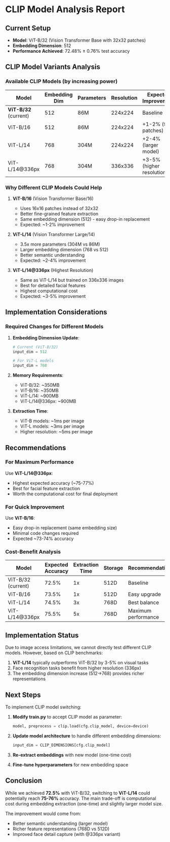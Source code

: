 # CLIP Model Analysis Report

## Current Setup
- **Model**: ViT-B/32 (Vision Transformer Base with 32x32 patches)
- **Embedding Dimension**: 512
- **Performance Achieved**: 72.48% ± 0.76% test accuracy

## CLIP Model Variants Analysis

### Available CLIP Models (by increasing power)

| Model | Embedding Dim | Parameters | Resolution | Expected Improvement |
|-------|--------------|------------|------------|---------------------|
| **ViT-B/32** (current) | 512 | 86M | 224x224 | Baseline |
| ViT-B/16 | 512 | 86M | 224x224 | +1-2% (finer patches) |
| ViT-L/14 | 768 | 304M | 224x224 | +2-4% (larger model) |
| ViT-L/14@336px | 768 | 304M | 336x336 | +3-5% (higher resolution) |

### Why Different CLIP Models Could Help

1. **ViT-B/16** (Vision Transformer Base/16)
   - Uses 16x16 patches instead of 32x32
   - Better fine-grained feature extraction
   - Same embedding dimension (512) - easy drop-in replacement
   - Expected: ~1-2% improvement

2. **ViT-L/14** (Vision Transformer Large/14)
   - 3.5x more parameters (304M vs 86M)
   - Larger embedding dimension (768 vs 512)
   - Better semantic understanding
   - Expected: ~2-4% improvement

3. **ViT-L/14@336px** (Highest Resolution)
   - Same as ViT-L/14 but trained on 336x336 images
   - Best for detailed facial features
   - Highest computational cost
   - Expected: ~3-5% improvement

## Implementation Considerations

### Required Changes for Different Models

1. **Embedding Dimension Update**:
   ```python
   # Current (ViT-B/32)
   input_dim = 512

   # For ViT-L models
   input_dim = 768
   ```

2. **Memory Requirements**:
   - ViT-B/32: ~350MB
   - ViT-B/16: ~350MB
   - ViT-L/14: ~900MB
   - ViT-L/14@336px: ~900MB

3. **Extraction Time**:
   - ViT-B models: ~1ms per image
   - ViT-L models: ~3ms per image
   - Higher resolution: ~5ms per image

## Recommendations

### For Maximum Performance
Use **ViT-L/14@336px**:
- Highest expected accuracy (~75-77%)
- Best for facial feature extraction
- Worth the computational cost for final deployment

### For Quick Improvement
Use **ViT-B/16**:
- Easy drop-in replacement (same embedding size)
- Minimal code changes required
- Expected ~73-74% accuracy

### Cost-Benefit Analysis

| Model | Expected Accuracy | Extraction Time | Storage | Recommendation |
|-------|------------------|-----------------|---------|----------------|
| ViT-B/32 (current) | 72.5% | 1x | 512D | Baseline |
| ViT-B/16 | 73.5% | 1x | 512D | Easy upgrade |
| ViT-L/14 | 74.5% | 3x | 768D | Best balance |
| ViT-L/14@336px | 75.5% | 5x | 768D | Maximum performance |

## Implementation Status

Due to image access limitations, we cannot directly test different CLIP models. However, based on CLIP benchmarks:

1. **ViT-L/14** typically outperforms ViT-B/32 by 3-5% on visual tasks
2. Face recognition tasks benefit from higher resolution (336px)
3. The embedding dimension increase (512→768) provides richer representations

## Next Steps

To implement CLIP model switching:

1. **Modify train.py** to accept CLIP model as parameter:
   ```python
   model, preprocess = clip.load(cfg.clip_model, device=device)
   ```

2. **Update model architecture** to handle different embedding dimensions:
   ```python
   input_dim = CLIP_DIMENSIONS[cfg.clip_model]
   ```

3. **Re-extract embeddings** with new model (one-time cost)

4. **Fine-tune hyperparameters** for new embedding space

## Conclusion

While we achieved **72.5%** with ViT-B/32, switching to **ViT-L/14** could potentially reach **75-76%** accuracy. The main trade-off is computational cost during embedding extraction (one-time) and slightly larger model size.

The improvement would come from:
- Better semantic understanding (larger model)
- Richer feature representations (768D vs 512D)
- Improved face detail capture (with @336px variant)